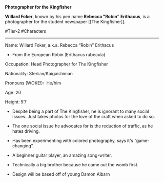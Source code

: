**Photographer for the Kingfisher**

**Willard Foker**, known by his pen name **Rebecca "Robin" Erithacus**, is a photographer for the student newspaper [[The Kingfisher]].

#Tier-2 #Characters 

---
Name: Willard Foker, a.k.a. Rebecca “Robin” Erithacus

- From the European Robin (Erithacus rubecula)
    

Occupation: Head Photographer for The Kingfisher

Nationality: Sterlian/Kaigaishiman

Pronouns (WOKE!):  He/him

Age: 20

Height: 5’7

  

- Despite being a part of The Kingfisher, he is ignorant to many social issues. Just takes photos for the love of the craft when asked to do so.
    
- The one social issue he advocates for is the reduction of traffic, as he hates driving.
    
- Has been experimenting with colored photography, says it's “game-changing”.
    
- A beginner guitar player, an amazing song-writer.
    
- Technically a big brother because he came out the womb first.
    
- Design will be based off of young Damon Albarn